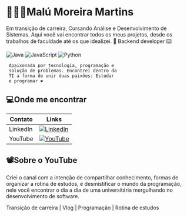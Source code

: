 # 👩🏽‍💻Malú Moreira Martins

Em transição de carreira, Cursando Análise e Desenvolvimento de Sistemas.
Aqui você vai encontrar todos os meus projetos, desde os trabalhos de faculdade até os que idealizei. 💾 Backend developer ⌨️

![Java](https://img.shields.io/badge/Java-000?style=for-the-badge&logo=java)
![JavaScript](https://img.shields.io/badge/JavaScript-000?style=for-the-badge&logo=javascript)
![Python](https://img.shields.io/badge/Python-000?style=for-the-badge&logo=python)
```
 Apaixonada por tecnologia, programação e 
 solução de problemas. Encontrei dentro da 
 TI a forma de unir duas paixões: Estudar
 e programar ❤️
```


## 💻Onde me encontrar 

| Contato | Links |
|-------|---------|
|LinkedIn | [![LinkedIn](https://img.shields.io/badge/LinkedIn-000?style=for-the-badge&logo=linkedin&logoColor=0E76A8)](https://www.linkedin.com/in/malumoreiramartins/)
| YouTube | [![YouTube](https://img.shields.io/badge/YouTube-000?style=for-the-badge&logo=youtube&logoColor=ff0000)](https://www.youtube.com/@DevMalu)

## 📽️Sobre o YouTube

Criei o canal com a intenção de compartilhar conhecimento, formas de organizar a rotina de estudos,
e desmistificar o mundo da programação, nele você encontrar o dia a dia de uma universitária mergulhando
no desenvolvimento de software.

Transição de carreira | Vlog | Programação | Rotina de estudos 
 


